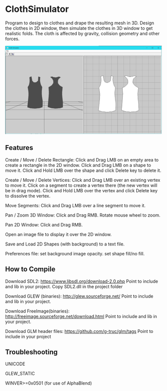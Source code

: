 # ClothSimulator

Program to design to clothes and drape the resulting mesh in 3D.
Design the clothes in 2D window, then simulate the clothes in 3D window to get realistic folds.
The cloth is affected by gravity, collision geometry and other forces.

![Screenshot](screenshots/screenshot10.jpg?raw=true)

Features
--------
Create / Move / Delete Rectangle:
Click and Drag LMB on an empty area to create a rectangle in the 2D window.
Click and Drag LMB on a shape to move it.
Click and Hold LMB over the shape and click Delete key to delete it.

Create / Move / Delete Vertices:
Click and Drag LMB over an existing vertex to move it.
Click on a segment to create a vertex there (the new vertex will be in drag mode).
Click and Hold LMB over the vertex and click Delete key to dissolve the vertex.

Move Segments:
Click and Drag LMB over a line segment to move it.

Pan / Zoom 3D Window:
Click and Drag RMB.
Rotate mouse wheel to zoom.

Pan 2D Window:
Click and Drag RMB.

Open an image file to display it over the 2D window.

Save and Load 2D Shapes (with background) to a text file.

Preferences file: set background image opacity. set shape fill/no fill.

How to Compile
--------------
Download SDL2: https://www.libsdl.org/download-2.0.php
Point to include and lib in your project.
Copy SDL2.dll in the project folder

Download GLEW (binaries): http://glew.sourceforge.net/
Point to include and lib in your project.

Download FreeImage(binaries): http://freeimage.sourceforge.net/download.html
Point to include and lib in your project.

Download GLM header files: https://github.com/g-truc/glm/tags
Point to include in your project

Troubleshooting
---------------
UNICODE

GLEW_STATIC

WINVER>=0x0501 (for use of AlphaBlend)
